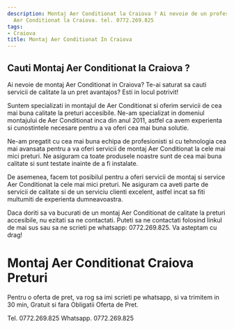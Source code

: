 ```yaml
---
description: Montaj Aer Conditionat la Craiova ? Ai nevoie de un profesionist in Montaj
  Aer Conditionat la Craiova. tel. 0772.269.825
tags:
- Craiova
title: Montaj Aer Conditionat In Craiova
---
```



## Cauti Montaj Aer Conditionat la Craiova ?

Ai nevoie de montaj Aer Conditionat in Craiova? Te-ai saturat sa cauti servicii de calitate la un pret avantajos? Esti in locul potrivit! 

Suntem specializati in montajul de Aer Conditionat si oferim servicii de cea mai buna calitate la preturi accesibile. Ne-am specializat in domeniul montajului de Aer Conditionat inca din anul 2011, astfel ca avem experienta si cunostintele necesare pentru a va oferi cea mai buna solutie.

Ne-am pregatit cu cea mai buna echipa de profesionisti si cu tehnologia cea mai avansata pentru a va oferi servicii de montaj Aer Conditionat la cele mai mici preturi. Ne asiguram ca toate produsele noastre sunt de cea mai buna calitate si sunt testate inainte de a fi instalate.

De asemenea, facem tot posibilul pentru a oferi servicii de montaj si service Aer Conditionat la cele mai mici preturi. Ne asiguram ca aveti parte de servicii de calitate si de un serviciu clienti excelent, astfel incat sa fiti multumiti de experienta dumneavoastra.

Daca doriti sa va bucurati de un montaj Aer Conditionat de calitate la preturi accesibile, nu ezitati sa ne contactati. Puteti sa ne contactati folosind linkul de mai sus sau sa ne scrieti pe whatsapp: 0772.269.825. Va asteptam cu drag!

# Montaj Aer Conditionat Craiova Preturi
Pentru o oferta de pret, va rog sa imi scrieti pe whatsapp, si va trimitem in 30 min, Gratuit si fara Obligatii Oferta de Pret.

Tel. 0772.269.825
Whatsapp. 0772.269.825